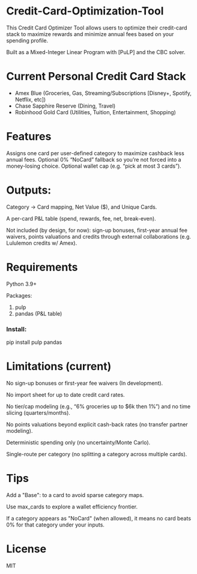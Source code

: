 # Credit-Card-Optimization-Tool
This Credit Card Optimizer Tool allows users to optimize their credit-card stack to maximize rewards and minimize annual fees based on your spending profile.

Built as a Mixed-Integer Linear Program with [PuLP] and the CBC solver.

# Current Personal Credit Card Stack
- Amex Blue (Groceries, Gas, Streaming/Subscriptions [Disney+, Spotify, Netflix, etc])
- Chase Sapphire Reserve (Dining, Travel)
- Robinhood Gold Card (Utilities, Tuition, Entertainment, Shopping)

# Features 

Assigns one card per user-defined category to maximize cashback less annual fees. Optional 0% “NoCard” fallback so you’re not forced into a money-losing choice.
Optional wallet cap (e.g. “pick at most 3 cards”).

# Outputs:

Category -> Card mapping, Net Value ($), and Unique Cards.

A per-card P&L table (spend, rewards, fee, net, break-even).

Not included (by design, for now): sign-up bonuses, first-year annual fee waivers, points valuations and credits through external collaborations (e.g. Lululemon credits w/ Amex).

# Requirements

Python 3.9+

Packages: 
1. pulp 
2. pandas (P&L table)

### Install:
pip install pulp pandas


# Limitations (current)

No sign-up bonuses or first-year fee waivers (In development).

No import sheet for up to date credit card rates.

No tier/cap modeling (e.g., “6% groceries up to $6k then 1%”) and no time slicing (quarters/months).

No points valuations beyond explicit cash-back rates (no transfer partner modeling).

Deterministic spending only (no uncertainty/Monte Carlo).

Single-route per category (no splitting a category across multiple cards).

# Tips

Add a "Base": <rate> to a card to avoid sparse category maps.

Use max_cards to explore a wallet efficiency frontier.

If a category appears as "NoCard" (when allowed), it means no card beats 0% for that category under your inputs.

# License

MIT

